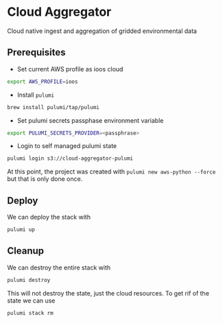 # Cloud Aggregator

Cloud native ingest and aggregation of gridded environmental data

## Prerequisites

* Set current AWS profile as ioos cloud

```bash
export AWS_PROFILE=ioos
```

* Install `pulumi`

```bash
brew install pulumi/tap/pulumi
```

* Set pulumi secrets passphase environment variable

```bash
export PULUMI_SECRETS_PROVIDER=<passphrase>
```

* Login to self managed pulumi state

```bash
pulumi login s3://cloud-aggregator-pulumi
```

At this point, the project was created with `pulumi new aws-python --force` but that is only done once. 

## Deploy

We can deploy the stack with

```bash
pulumi up
```

## Cleanup

We can destroy the entire stack with 

```bash
pulumi destroy
```

This will not destroy the state, just the cloud resources. To get rif of the state we can use

```bash
pulumi stack rm
```
